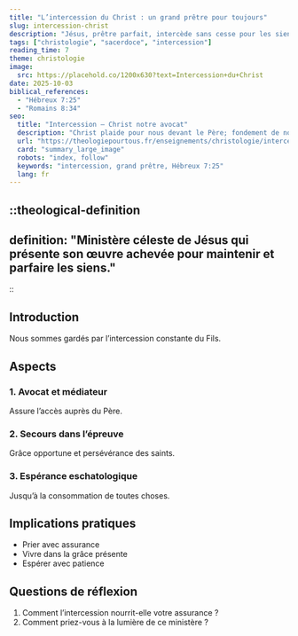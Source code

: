 ```yaml
---
title: "L’intercession du Christ : un grand prêtre pour toujours"
slug: intercession-christ
description: "Jésus, prêtre parfait, intercède sans cesse pour les siens."
tags: ["christologie", "sacerdoce", "intercession"]
reading_time: 7
theme: christologie
image:
  src: https://placehold.co/1200x630?text=Intercession+du+Christ
date: 2025-10-03
biblical_references:
  - "Hébreux 7:25"
  - "Romains 8:34"
seo:
  title: "Intercession — Christ notre avocat"
  description: "Christ plaide pour nous devant le Père; fondement de notre assurance."
  url: "https://theologiepourtous.fr/enseignements/christologie/intercession-christ"
  card: "summary_large_image"
  robots: "index, follow"
  keywords: "intercession, grand prêtre, Hébreux 7:25"
  lang: fr
---
```


::theological-definition
---
definition: "Ministère céleste de Jésus qui présente son œuvre achevée pour maintenir et parfaire les siens."
---
::

## Introduction

Nous sommes gardés par l’intercession constante du Fils.

## Aspects

### 1. Avocat et médiateur
Assure l’accès auprès du Père.

### 2. Secours dans l’épreuve
Grâce opportune et persévérance des saints.

### 3. Espérance eschatologique
Jusqu’à la consommation de toutes choses.

## Implications pratiques
- Prier avec assurance
- Vivre dans la grâce présente
- Espérer avec patience

## Questions de réflexion
1. Comment l’intercession nourrit-elle votre assurance ?
2. Comment priez-vous à la lumière de ce ministère ?
